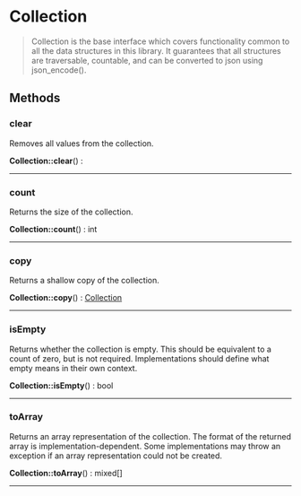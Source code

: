 
                                                                                                                                            
    
# Collection


> Collection is the base interface which covers functionality common to all the
data structures in this library. It guarantees that all structures are
traversable, countable, and can be converted to json using json_encode().
>
> 








## Methods

### clear
Removes all values from the collection.


**Collection::clear**() : 



---


### count
Returns the size of the collection.


**Collection::count**() : int



---


### copy
Returns a shallow copy of the collection.


**Collection::copy**() : [Collection](../../Collection.md)



---


### isEmpty
Returns whether the collection is empty.
This should be equivalent to a count of zero, but is not required.
Implementations should define what empty means in their own context.

**Collection::isEmpty**() : bool



---


### toArray
Returns an array representation of the collection.
The format of the returned array is implementation-dependent.
Some implementations may throw an exception if an array representation
could not be created.

**Collection::toArray**() : mixed[]



---


                                                                                                                                                                                                                                                                                                                                                                                                            
    
                                                                                                                                                                                                                                                                             
                